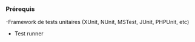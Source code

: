 ### Prérequis

-Framework de tests unitaires (XUnit, NUnit, MSTest, JUnit, PHPUnit, etc)
- Test runner
